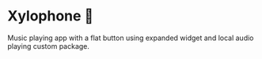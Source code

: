 
# Xylophone 🎹

Music playing app with a flat button using expanded widget and local audio playing custom package.
